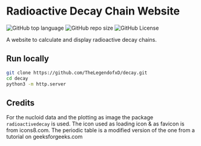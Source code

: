 # Radioactive Decay Chain Website
![GitHub top language](https://img.shields.io/github/languages/top/TheLegendofxD/decay?style=flat)
![GitHub repo size](https://img.shields.io/github/repo-size/TheLegendofxD/decay?style=flat)
![GitHub License](https://img.shields.io/github/license/TheLegendofxD/decay?style=flat)

A website to calculate and display radioactive decay chains.

## Run locally
```bash
git clone https://github.com/TheLegendofxD/decay.git
cd decay
python3 -m http.server
```

## Credits
For the nucloid data and the plotting as image the package ```radioactivedecay``` is used.
The icon used as loading icon & as favicon is from icons8.com.
The periodic table is a modified version of the one from a tutorial on geeksforgeeks.com